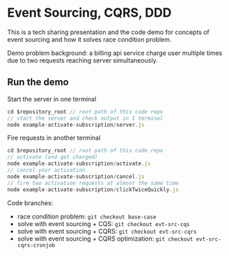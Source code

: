 # Event Sourcing, CQRS, DDD

This is a tech sharing presentation and the code demo for concepts of event sourcing and how it solves race condition problem.

Demo problem background: a billing api service charge user multiple times due to two requests reaching server simultaneously.

## Run the demo

Start the server in one terminal

```js
cd $repository_root // root path of this code repo
// start the server and check output in 1 terminal
node example-activate-subscription/server.js
```

Fire requests in another terminal

```js
cd $repository_root // root path of this code repo
// activate (and get charged)
node example-activate-subscription/activate.js
// cancel your activation
node example-activate-subscription/cancel.js
// fire two activation requests at almost the same time
node example-activate-subscription/clickTwiceQuickly.js
```

Code branches:

 - race condition problem: `git checkout base-case`
 - solve with event sourcing + CQS: `git checkout evt-src-cqs`
 - solve with event sourcing + CQRS: `git checkout evt-src-cqrs`
 - solve with event sourcing + CQRS optimization: `git checkout evt-src-cqrs-cronjob`
